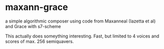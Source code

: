 maxann-grace
============

a simple algorithmic composer using code from Maxanneal (Iazetta et al) and Grace with s7-scheme

This actually does someything interesting. Fast, but limited to 4 voices and scores of max. 256 semiquavers.
